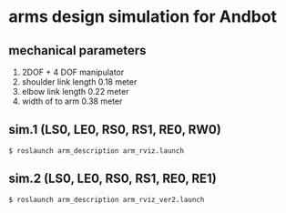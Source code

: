 # arms design simulation for Andbot

## mechanical parameters
1. 2DOF + 4 DOF manipulator
2. shoulder link length 0.18 meter
3. elbow link length 0.22 meter
4. width of to arm 0.38 meter

## sim.1 (LS0, LE0,  RS0, RS1, RE0, RW0)
    $ roslaunch arm_description arm_rviz.launch


## sim.2 (LS0, LE0, RS0, RS1, RE0, RE1)
    $ roslaunch arm_description arm_rviz_ver2.launch
 
